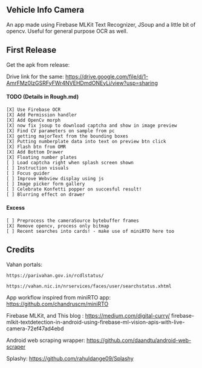## Vehicle Info Camera 
An app made using Firebase MLKit Text Recognizer, JSoup and a little bit of opencv.
Useful for general purpose OCR as well.

## First Release
Get the apk from release: 

Drive link for the same: https://drive.google.com/file/d/1-AmrFMz0lzGSRFyFWr4NVEHDmdONEyLj/view?usp=sharing

#### TODO (Details in Rough.md)
	[X] Use Firebase OCR
	[X] Add Permission handler
	[X] Add OpenCv morph
	[X] now fix jsoup to download captcha and show in image preview 
	[X] Find CV parameters on sample from pc
	[X] getting majorText from the bounding boxes
	[X] Putting numberplate data into text on preview btn click
	[X] Flash btn from OMR
	[X] Add Bottom Drawer 
	[X] Floating number plates
	[ ] Load captcha right when splash screen shown
	[ ] Instruction visuals
	[ ] Focus guider
	[ ] Improve Webview display using js
	[ ] Image picker form gallery 
	[ ] Celebrate Konfetti popper on succesful result!
	[ ] Blurring effect on drawer

#### Excess
 	[ ] Preprocess the cameraSource bytebuffer frames
	[X] Remove opencv, process only bitmap
	[ ] Recent searches into cards! - make use of miniRTO here too

<!-- ## Size Analysis(TODO : Add screenshot)
jar libs : 7MB
resources : 5MB
android-web-scraper : 2 MB
FirebaseMLKit : 2 MB
 -->
## Credits
Vahan portals:

	https://parivahan.gov.in/rcdlstatus/

	https://vahan.nic.in/nrservices/faces/user/searchstatus.xhtml

App workflow inspired from miniRTO app: 
https://github.com/chandruscm/miniRTO 

Firebase MLKit, and This blog : https://medium.com/digital-curry/
firebase-mlkit-textdetection-in-android-using-firebase-ml-vision-apis-with-live-camera-72ef47ad4ebd

Android web scraping wrapper: 
https://github.com/daandtu/android-web-scraper

Splashy: 
https://github.com/rahuldange09/Splashy
<!-- Trail : https://github.com/Orange-OpenSource/android-trail-drawing -->
<!-- Owl sheet : link?! -->
<!-- More blogs: https://medium.com/linedevth/build-your-android-app-faster-and-smaller-than-ever-25f53fdd3cdc -->